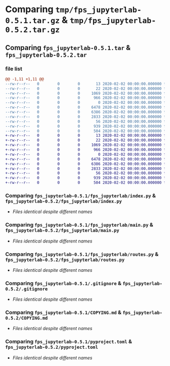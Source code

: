# Comparing `tmp/fps_jupyterlab-0.5.1.tar.gz` & `tmp/fps_jupyterlab-0.5.2.tar.gz`

## Comparing `fps_jupyterlab-0.5.1.tar` & `fps_jupyterlab-0.5.2.tar`

### file list

```diff
@@ -1,11 +1,11 @@
--rw-r--r--   0        0        0       13 2020-02-02 00:00:00.000000 fps_jupyterlab-0.5.1/MANIFEST.in
--rw-r--r--   0        0        0       22 2020-02-02 00:00:00.000000 fps_jupyterlab-0.5.1/fps_jupyterlab/__init__.py
--rw-r--r--   0        0        0     1069 2020-02-02 00:00:00.000000 fps_jupyterlab-0.5.1/fps_jupyterlab/index.py
--rw-r--r--   0        0        0      966 2020-02-02 00:00:00.000000 fps_jupyterlab-0.5.1/fps_jupyterlab/main.py
--rw-r--r--   0        0        0        0 2020-02-02 00:00:00.000000 fps_jupyterlab-0.5.1/fps_jupyterlab/py.typed
--rw-r--r--   0        0        0     6478 2020-02-02 00:00:00.000000 fps_jupyterlab-0.5.1/fps_jupyterlab/routes.py
--rw-r--r--   0        0        0     6386 2020-02-02 00:00:00.000000 fps_jupyterlab-0.5.1/.gitignore
--rw-r--r--   0        0        0     2833 2020-02-02 00:00:00.000000 fps_jupyterlab-0.5.1/COPYING.md
--rw-r--r--   0        0        0       56 2020-02-02 00:00:00.000000 fps_jupyterlab-0.5.1/README.md
--rw-r--r--   0        0        0      939 2020-02-02 00:00:00.000000 fps_jupyterlab-0.5.1/pyproject.toml
--rw-r--r--   0        0        0      504 2020-02-02 00:00:00.000000 fps_jupyterlab-0.5.1/PKG-INFO
+-rw-r--r--   0        0        0       13 2020-02-02 00:00:00.000000 fps_jupyterlab-0.5.2/MANIFEST.in
+-rw-r--r--   0        0        0       22 2020-02-02 00:00:00.000000 fps_jupyterlab-0.5.2/fps_jupyterlab/__init__.py
+-rw-r--r--   0        0        0     1069 2020-02-02 00:00:00.000000 fps_jupyterlab-0.5.2/fps_jupyterlab/index.py
+-rw-r--r--   0        0        0      966 2020-02-02 00:00:00.000000 fps_jupyterlab-0.5.2/fps_jupyterlab/main.py
+-rw-r--r--   0        0        0        0 2020-02-02 00:00:00.000000 fps_jupyterlab-0.5.2/fps_jupyterlab/py.typed
+-rw-r--r--   0        0        0     6478 2020-02-02 00:00:00.000000 fps_jupyterlab-0.5.2/fps_jupyterlab/routes.py
+-rw-r--r--   0        0        0     6386 2020-02-02 00:00:00.000000 fps_jupyterlab-0.5.2/.gitignore
+-rw-r--r--   0        0        0     2833 2020-02-02 00:00:00.000000 fps_jupyterlab-0.5.2/COPYING.md
+-rw-r--r--   0        0        0       56 2020-02-02 00:00:00.000000 fps_jupyterlab-0.5.2/README.md
+-rw-r--r--   0        0        0      939 2020-02-02 00:00:00.000000 fps_jupyterlab-0.5.2/pyproject.toml
+-rw-r--r--   0        0        0      504 2020-02-02 00:00:00.000000 fps_jupyterlab-0.5.2/PKG-INFO
```

### Comparing `fps_jupyterlab-0.5.1/fps_jupyterlab/index.py` & `fps_jupyterlab-0.5.2/fps_jupyterlab/index.py`

 * *Files identical despite different names*

### Comparing `fps_jupyterlab-0.5.1/fps_jupyterlab/main.py` & `fps_jupyterlab-0.5.2/fps_jupyterlab/main.py`

 * *Files identical despite different names*

### Comparing `fps_jupyterlab-0.5.1/fps_jupyterlab/routes.py` & `fps_jupyterlab-0.5.2/fps_jupyterlab/routes.py`

 * *Files identical despite different names*

### Comparing `fps_jupyterlab-0.5.1/.gitignore` & `fps_jupyterlab-0.5.2/.gitignore`

 * *Files identical despite different names*

### Comparing `fps_jupyterlab-0.5.1/COPYING.md` & `fps_jupyterlab-0.5.2/COPYING.md`

 * *Files identical despite different names*

### Comparing `fps_jupyterlab-0.5.1/pyproject.toml` & `fps_jupyterlab-0.5.2/pyproject.toml`

 * *Files identical despite different names*

